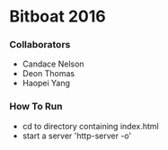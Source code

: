 # Bitboat 2016

### Collaborators
- Candace Nelson
- Deon Thomas
- Haopei Yang

### How To Run
- cd to directory containing index.html
- start a server 'http-server -o'
